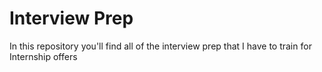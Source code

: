 # Interview Prep
In this repository you'll find all of the interview prep that I have to train for Internship offers
